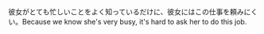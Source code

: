 <tr><td>彼女がとても忙しいことをよく知っているだけに、彼女にはこの仕事を頼みにくい。<td><tr><tr><td>Because we know she's very busy, it's hard to ask her to do this job.<td><tr></table>

